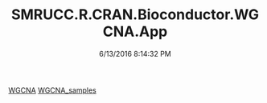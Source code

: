 ﻿---
title: SMRUCC.R.CRAN.Bioconductor.WGCNA.App
date: 6/13/2016 8:14:32 PM
---

[WGCNA](T-SMRUCC.R.CRAN.Bioconductor.WGCNA.App.WGCNA.html)
[WGCNA_samples](T-SMRUCC.R.CRAN.Bioconductor.WGCNA.App.WGCNA_samples.html)
